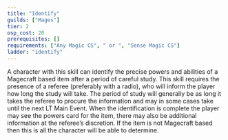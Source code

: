 ```yaml
---
title: "Identify"
guilds: ["Mages"]
tier: 2
osp_cost: 20
prerequisites: []
requirements: ["Any Magic CS", " or ", "Sense Magic CS"]
ladder: "identify"
---
```

A character with this skill can identify the precise powers and abilities of a Magecraft based item after a period of careful study. This skill requires the presence of a referee (preferably with a radio), who will inform the player how long the study will take. The period of study will generally be as long it takes the referee to procure the information and may in some cases take until the next LT Main Event. When the identification is complete the player may see the powers card for the item, there may also be additional information at the referee’s discretion. If the item is not Magecraft based then this is all the character will be able to determine.